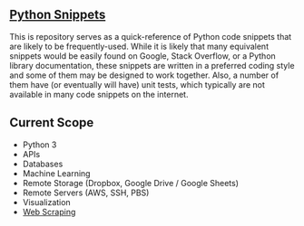 ## [Python Snippets](https://nathanielng.github.io/python-snippets/)

This is repository serves as a quick-reference of Python code snippets that are likely to
be frequently-used.  While it is likely that many equivalent snippets would be easily found
on Google, Stack Overflow, or a Python library documentation, these snippets are written in
a preferred coding style and some of them may be designed to work together. Also, a number
of them have (or eventually will have) unit tests, which typically are not available in many
code snippets on the internet.

## Current Scope

- Python 3
- APIs
- Databases
- Machine Learning
- Remote Storage (Dropbox, Google Drive / Google Sheets)
- Remote Servers (AWS, SSH, PBS)
- Visualization
- [Web Scraping](https://nathanielng.github.io/python-snippets/cloud)
